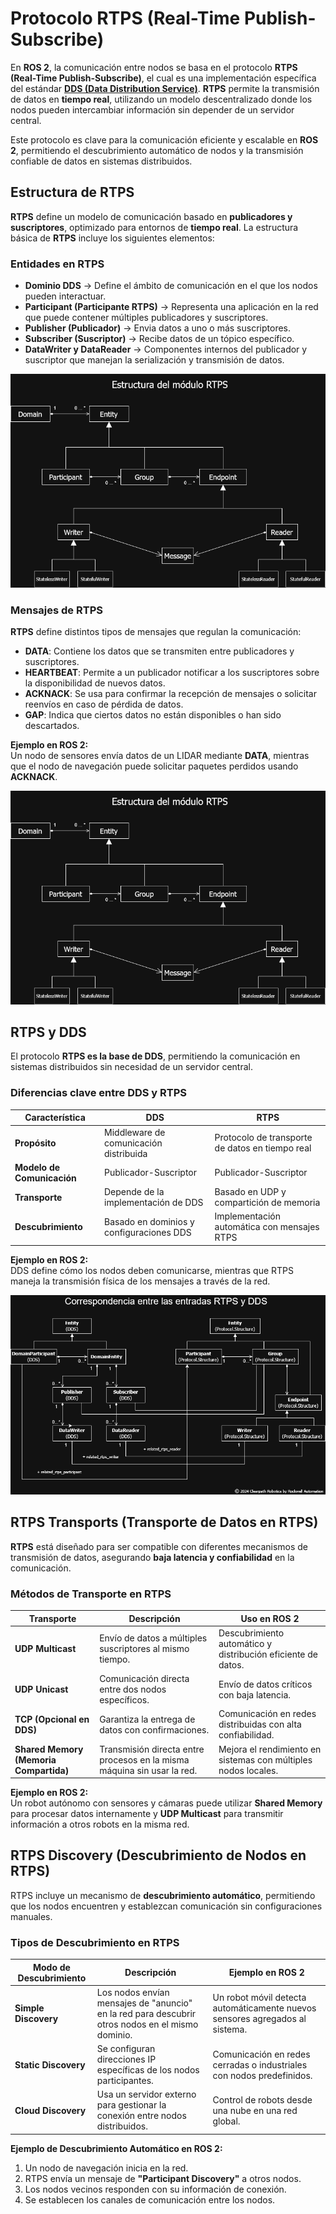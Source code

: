 # Protocolo RTPS (Real-Time Publish-Subscribe)

En **ROS 2**, la comunicación entre nodos se basa en el protocolo **RTPS (Real-Time Publish-Subscribe)**, el cual es una implementación específica del estándar [**DDS (Data Distribution Service)**](DDS.md). **RTPS** permite la transmisión de datos en **tiempo real**, utilizando un modelo descentralizado donde los nodos pueden intercambiar información sin depender de un servidor central.  

Este protocolo es clave para la comunicación eficiente y escalable en **ROS 2**, permitiendo el descubrimiento automático de nodos y la transmisión confiable de datos en sistemas distribuidos.  

## Estructura de RTPS

**RTPS** define un modelo de comunicación basado en **publicadores y suscriptores**, optimizado para entornos de **tiempo real**. La estructura básica de **RTPS** incluye los siguientes elementos:  

### Entidades en RTPS

- **Dominio DDS** → Define el ámbito de comunicación en el que los nodos pueden interactuar.  
- **Participant (Participante RTPS)** → Representa una aplicación en la red que puede contener múltiples publicadores y suscriptores.  
- **Publisher (Publicador)** → Envia datos a uno o más suscriptores.  
- **Subscriber (Suscriptor)** → Recibe datos de un tópico específico.  
- **DataWriter y DataReader** → Componentes internos del publicador y suscriptor que manejan la serialización y transmisión de datos.

![RTPS Structure Module](../images/RTPS_structure_module.png)

### Mensajes de RTPS

**RTPS** define distintos tipos de mensajes que regulan la comunicación:  

- **DATA**: Contiene los datos que se transmiten entre publicadores y suscriptores.  
- **HEARTBEAT**: Permite a un publicador notificar a los suscriptores sobre la disponibilidad de nuevos datos.  
- **ACKNACK**: Se usa para confirmar la recepción de mensajes o solicitar reenvíos en caso de pérdida de datos.  
- **GAP**: Indica que ciertos datos no están disponibles o han sido descartados.  

**Ejemplo en ROS 2:**  
Un nodo de sensores envía datos de un LIDAR mediante **DATA**, mientras que el nodo de navegación puede solicitar paquetes perdidos usando **ACKNACK**.  

![RTPS Structure Module](../images/RTPS_structure_module.png)


## RTPS y DDS

El protocolo **RTPS es la base de DDS**, permitiendo la comunicación en sistemas distribuidos sin necesidad de un servidor central.  

### Diferencias clave entre DDS y RTPS

| **Característica** | **DDS** | **RTPS** |
|------------------|--------|--------|
| **Propósito** | Middleware de comunicación distribuida | Protocolo de transporte de datos en tiempo real |
| **Modelo de Comunicación** | Publicador-Suscriptor | Publicador-Suscriptor |
| **Transporte** | Depende de la implementación de DDS | Basado en UDP y compartición de memoria |
| **Descubrimiento** | Basado en dominios y configuraciones DDS | Implementación automática con mensajes RTPS |

**Ejemplo en ROS 2:**  
DDS define cómo los nodos deben comunicarse, mientras que RTPS maneja la transmisión física de los mensajes a través de la red.

![Corresponds between RTPS and DDS entries](../images/Corresp_RTPS_and_DDS_entries.png)

## RTPS Transports (Transporte de Datos en RTPS)

**RTPS** está diseñado para ser compatible con diferentes mecanismos de transmisión de datos, asegurando **baja latencia y confiabilidad** en la comunicación.  

### Métodos de Transporte en RTPS

| **Transporte** | **Descripción** | **Uso en ROS 2** |
|--------------|---------------|------------------|
| **UDP Multicast** | Envío de datos a múltiples suscriptores al mismo tiempo. | Descubrimiento automático y distribución eficiente de datos. |
| **UDP Unicast** | Comunicación directa entre dos nodos específicos. | Envío de datos críticos con baja latencia. |
| **TCP (Opcional en DDS)** | Garantiza la entrega de datos con confirmaciones. | Comunicación en redes distribuidas con alta confiabilidad. |
| **Shared Memory (Memoria Compartida)** | Transmisión directa entre procesos en la misma máquina sin usar la red. | Mejora el rendimiento en sistemas con múltiples nodos locales. |

**Ejemplo en ROS 2:**  
Un robot autónomo con sensores y cámaras puede utilizar **Shared Memory** para procesar datos internamente y **UDP Multicast** para transmitir información a otros robots en la misma red.  

## RTPS Discovery (Descubrimiento de Nodos en RTPS)

RTPS incluye un mecanismo de **descubrimiento automático**, permitiendo que los nodos encuentren y establezcan comunicación sin configuraciones manuales.  

### Tipos de Descubrimiento en RTPS

| **Modo de Descubrimiento** | **Descripción** | **Ejemplo en ROS 2** |
|---------------------------|---------------|------------------|
| **Simple Discovery** | Los nodos envían mensajes de "anuncio" en la red para descubrir otros nodos en el mismo dominio. | Un robot móvil detecta automáticamente nuevos sensores agregados al sistema. |
| **Static Discovery** | Se configuran direcciones IP específicas de los nodos participantes. | Comunicación en redes cerradas o industriales con nodos predefinidos. |
| **Cloud Discovery** | Usa un servidor externo para gestionar la conexión entre nodos distribuidos. | Control de robots desde una nube en una red global. |

**Ejemplo de Descubrimiento Automático en ROS 2:**  
1. Un nodo de navegación inicia en la red.  
1. RTPS envía un mensaje de **"Participant Discovery"** a otros nodos.  
1. Los nodos vecinos responden con su información de conexión.  
1. Se establecen los canales de comunicación entre los nodos.  